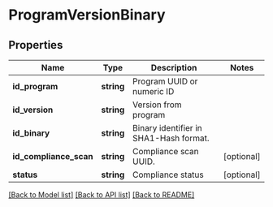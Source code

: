 # ProgramVersionBinary

## Properties
Name | Type | Description | Notes
------------ | ------------- | ------------- | -------------
**id_program** | **string** | Program UUID or numeric ID | 
**id_version** | **string** | Version from program | 
**id_binary** | **string** | Binary identifier in SHA1-Hash format. | 
**id_compliance_scan** | **string** | Compliance scan UUID. | [optional] 
**status** | **string** | Compliance status | [optional] 

[[Back to Model list]](../README.md#documentation-for-models) [[Back to API list]](../README.md#documentation-for-api-endpoints) [[Back to README]](../README.md)


